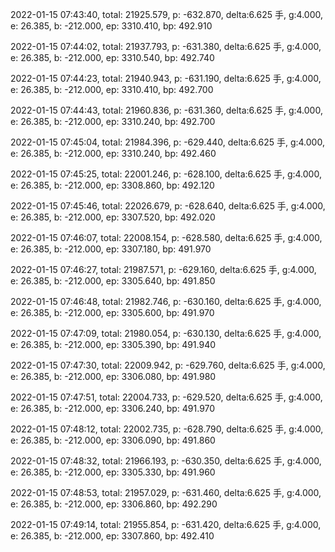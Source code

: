 2022-01-15 07:43:40, total: 21925.579, p: -632.870, delta:6.625 手, g:4.000, e: 26.385, b: -212.000, ep: 3310.410, bp: 492.910

2022-01-15 07:44:02, total: 21937.793, p: -631.380, delta:6.625 手, g:4.000, e: 26.385, b: -212.000, ep: 3310.540, bp: 492.740

2022-01-15 07:44:23, total: 21940.943, p: -631.190, delta:6.625 手, g:4.000, e: 26.385, b: -212.000, ep: 3310.410, bp: 492.700

2022-01-15 07:44:43, total: 21960.836, p: -631.360, delta:6.625 手, g:4.000, e: 26.385, b: -212.000, ep: 3310.240, bp: 492.700

2022-01-15 07:45:04, total: 21984.396, p: -629.440, delta:6.625 手, g:4.000, e: 26.385, b: -212.000, ep: 3310.240, bp: 492.460

2022-01-15 07:45:25, total: 22001.246, p: -628.100, delta:6.625 手, g:4.000, e: 26.385, b: -212.000, ep: 3308.860, bp: 492.120

2022-01-15 07:45:46, total: 22026.679, p: -628.640, delta:6.625 手, g:4.000, e: 26.385, b: -212.000, ep: 3307.520, bp: 492.020

2022-01-15 07:46:07, total: 22008.154, p: -628.580, delta:6.625 手, g:4.000, e: 26.385, b: -212.000, ep: 3307.180, bp: 491.970

2022-01-15 07:46:27, total: 21987.571, p: -629.160, delta:6.625 手, g:4.000, e: 26.385, b: -212.000, ep: 3305.640, bp: 491.850

2022-01-15 07:46:48, total: 21982.746, p: -630.160, delta:6.625 手, g:4.000, e: 26.385, b: -212.000, ep: 3305.600, bp: 491.970

2022-01-15 07:47:09, total: 21980.054, p: -630.130, delta:6.625 手, g:4.000, e: 26.385, b: -212.000, ep: 3305.390, bp: 491.940

2022-01-15 07:47:30, total: 22009.942, p: -629.760, delta:6.625 手, g:4.000, e: 26.385, b: -212.000, ep: 3306.080, bp: 491.980

2022-01-15 07:47:51, total: 22004.733, p: -629.520, delta:6.625 手, g:4.000, e: 26.385, b: -212.000, ep: 3306.240, bp: 491.970

2022-01-15 07:48:12, total: 22002.735, p: -628.790, delta:6.625 手, g:4.000, e: 26.385, b: -212.000, ep: 3306.090, bp: 491.860

2022-01-15 07:48:32, total: 21966.193, p: -630.350, delta:6.625 手, g:4.000, e: 26.385, b: -212.000, ep: 3305.330, bp: 491.960

2022-01-15 07:48:53, total: 21957.029, p: -631.460, delta:6.625 手, g:4.000, e: 26.385, b: -212.000, ep: 3306.860, bp: 492.290

2022-01-15 07:49:14, total: 21955.854, p: -631.420, delta:6.625 手, g:4.000, e: 26.385, b: -212.000, ep: 3307.860, bp: 492.410